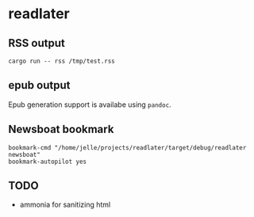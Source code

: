 # readlater

## RSS output

```
cargo run -- rss /tmp/test.rss
```

## epub output

Epub generation support is availabe using `pandoc`.

## Newsboat bookmark

```
bookmark-cmd "/home/jelle/projects/readlater/target/debug/readlater newsboat"
bookmark-autopilot yes
```

## TODO

* ammonia for sanitizing html
